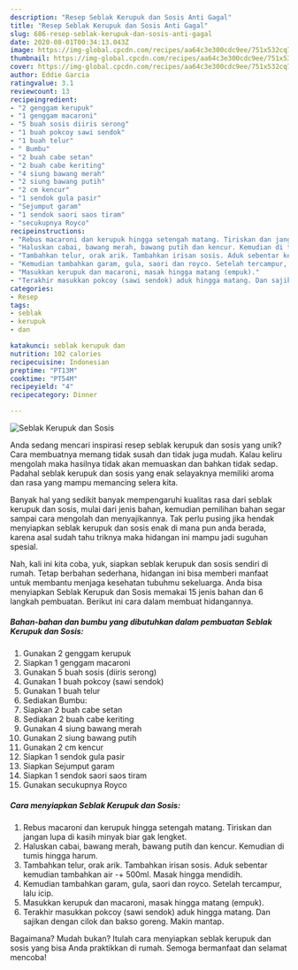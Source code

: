 ```yaml
---
description: "Resep Seblak Kerupuk dan Sosis Anti Gagal"
title: "Resep Seblak Kerupuk dan Sosis Anti Gagal"
slug: 686-resep-seblak-kerupuk-dan-sosis-anti-gagal
date: 2020-08-01T00:34:13.043Z
image: https://img-global.cpcdn.com/recipes/aa64c3e300cdc9ee/751x532cq70/seblak-kerupuk-dan-sosis-foto-resep-utama.jpg
thumbnail: https://img-global.cpcdn.com/recipes/aa64c3e300cdc9ee/751x532cq70/seblak-kerupuk-dan-sosis-foto-resep-utama.jpg
cover: https://img-global.cpcdn.com/recipes/aa64c3e300cdc9ee/751x532cq70/seblak-kerupuk-dan-sosis-foto-resep-utama.jpg
author: Eddie Garcia
ratingvalue: 3.1
reviewcount: 13
recipeingredient:
- "2 genggam kerupuk"
- "1 genggam macaroni"
- "5 buah sosis diiris serong"
- "1 buah pokcoy sawi sendok"
- "1 buah telur"
- " Bumbu"
- "2 buah cabe setan"
- "2 buah cabe keriting"
- "4 siung bawang merah"
- "2 siung bawang putih"
- "2 cm kencur"
- "1 sendok gula pasir"
- "Sejumput garam"
- "1 sendok saori saos tiram"
- "secukupnya Royco"
recipeinstructions:
- "Rebus macaroni dan kerupuk hingga setengah matang. Tiriskan dan jangan lupa di kasih minyak biar gak lengket."
- "Haluskan cabai, bawang merah, bawang putih dan kencur. Kemudian di tumis hingga harum."
- "Tambahkan telur, orak arik. Tambahkan irisan sosis. Aduk sebentar kemudian tambahkan air -+ 500ml. Masak hingga mendidih."
- "Kemudian tambahkan garam, gula, saori dan royco. Setelah tercampur, lalu icip."
- "Masukkan kerupuk dan macaroni, masak hingga matang (empuk)."
- "Terakhir masukkan pokcoy (sawi sendok) aduk hingga matang. Dan sajikan dengan cilok dan bakso goreng. Makin mantap."
categories:
- Resep
tags:
- seblak
- kerupuk
- dan

katakunci: seblak kerupuk dan 
nutrition: 102 calories
recipecuisine: Indonesian
preptime: "PT13M"
cooktime: "PT54M"
recipeyield: "4"
recipecategory: Dinner

---
```



![Seblak Kerupuk dan Sosis](https://img-global.cpcdn.com/recipes/aa64c3e300cdc9ee/751x532cq70/seblak-kerupuk-dan-sosis-foto-resep-utama.jpg)

Anda sedang mencari inspirasi resep seblak kerupuk dan sosis yang unik? Cara membuatnya memang tidak susah dan tidak juga mudah. Kalau keliru mengolah maka hasilnya tidak akan memuaskan dan bahkan tidak sedap. Padahal seblak kerupuk dan sosis yang enak selayaknya memiliki aroma dan rasa yang mampu memancing selera kita.



Banyak hal yang sedikit banyak mempengaruhi kualitas rasa dari seblak kerupuk dan sosis, mulai dari jenis bahan, kemudian pemilihan bahan segar sampai cara mengolah dan menyajikannya. Tak perlu pusing jika hendak menyiapkan seblak kerupuk dan sosis enak di mana pun anda berada, karena asal sudah tahu triknya maka hidangan ini mampu jadi suguhan spesial.


Nah, kali ini kita coba, yuk, siapkan seblak kerupuk dan sosis sendiri di rumah. Tetap berbahan sederhana, hidangan ini bisa memberi manfaat untuk membantu menjaga kesehatan tubuhmu sekeluarga. Anda bisa menyiapkan Seblak Kerupuk dan Sosis memakai 15 jenis bahan dan 6 langkah pembuatan. Berikut ini cara dalam membuat hidangannya.

<!--inarticleads1-->

##### Bahan-bahan dan bumbu yang dibutuhkan dalam pembuatan Seblak Kerupuk dan Sosis:

1. Gunakan 2 genggam kerupuk
1. Siapkan 1 genggam macaroni
1. Gunakan 5 buah sosis (diiris serong)
1. Gunakan 1 buah pokcoy (sawi sendok)
1. Gunakan 1 buah telur
1. Sediakan  Bumbu:
1. Siapkan 2 buah cabe setan
1. Sediakan 2 buah cabe keriting
1. Gunakan 4 siung bawang merah
1. Gunakan 2 siung bawang putih
1. Gunakan 2 cm kencur
1. Siapkan 1 sendok gula pasir
1. Siapkan Sejumput garam
1. Siapkan 1 sendok saori saos tiram
1. Gunakan secukupnya Royco




<!--inarticleads2-->

##### Cara menyiapkan Seblak Kerupuk dan Sosis:

1. Rebus macaroni dan kerupuk hingga setengah matang. Tiriskan dan jangan lupa di kasih minyak biar gak lengket.
1. Haluskan cabai, bawang merah, bawang putih dan kencur. Kemudian di tumis hingga harum.
1. Tambahkan telur, orak arik. Tambahkan irisan sosis. Aduk sebentar kemudian tambahkan air -+ 500ml. Masak hingga mendidih.
1. Kemudian tambahkan garam, gula, saori dan royco. Setelah tercampur, lalu icip.
1. Masukkan kerupuk dan macaroni, masak hingga matang (empuk).
1. Terakhir masukkan pokcoy (sawi sendok) aduk hingga matang. Dan sajikan dengan cilok dan bakso goreng. Makin mantap.




Bagaimana? Mudah bukan? Itulah cara menyiapkan seblak kerupuk dan sosis yang bisa Anda praktikkan di rumah. Semoga bermanfaat dan selamat mencoba!
